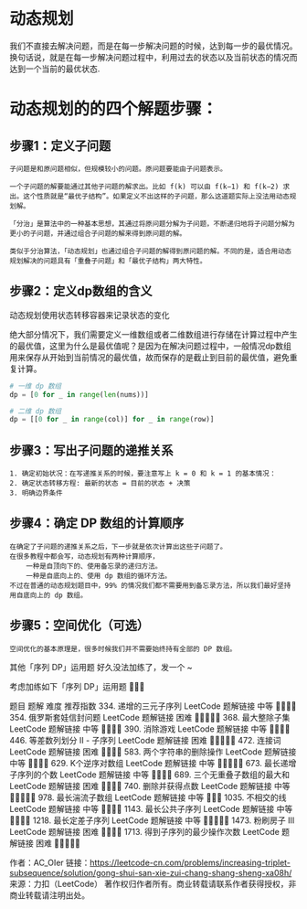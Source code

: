 # **动态规划**

我们不直接去解决问题，而是在每一步解决问题的时候，达到每一步的最优情况。换句话说，就是在每一步解决问题过程中，利用过去的状态以及当前状态的情况而达到一个当前的最优状态.

# **动态规划的的四个解题步骤：**

## **步骤1：定义子问题**
    子问题是和原问题相似，但规模较小的问题。原问题要能由子问题表示。
    
    一个子问题的解要能通过其他子问题的解求出。比如 f(k) 可以由 f(k−1) 和 f(k−2) 求出。这个性质就是“最优子结构”。如果定义不出这样的子问题，那么这道题实际上没法用动态规划解。
    
    「分治」是算法中的一种基本思想，其通过将原问题分解为子问题，不断递归地将子问题分解为更小的子问题，并通过组合子问题的解来得到原问题的解。

    类似于分治算法，「动态规划」也通过组合子问题的解得到原问题的解。不同的是，适合用动态规划解决的问题具有「重叠子问题」和「最优子结构」两大特性。

## **步骤2：定义dp数组的含义**

动态规划使用状态转移容器来记录状态的变化

绝大部分情况下，我们需要定义一维数组或者二维数组进行存储在计算过程中产生的最优值，这里为什么是最优值呢？是因为在解决问题过程中，一般情况dp数组用来保存从开始到当前情况的最优值，故而保存的是截止到目前的最优值，避免重复计算。

``` python
# 一维 dp 数组
dp = [0 for _ in range(len(nums))]

# 二维 dp 数组
dp = [[0 for _ in range(col)] for _ in range(row)]
```

## **步骤3：写出子问题的递推关系**
    1. 确定初始状况：在写递推关系的时候，要注意写上 k = 0 和 k = 1 的基本情况：
    2. 确定状态转移方程: 最新的状态 = 目前的状态 + 决策
    3. 明确边界条件
    
## **步骤4：确定 DP 数组的计算顺序**
    在确定了子问题的递推关系之后，下一步就是依次计算出这些子问题了。
    在很多教程中都会写，动态规划有两种计算顺序，
        一种是自顶向下的、使用备忘录的递归方法。
        一种是自底向上的、使用 dp 数组的循环方法。
    不过在普通的动态规划题目中，99% 的情况我们都不需要用到备忘录方法，所以我们最好坚持用自底向上的 dp 数组。


## **步骤5：空间优化（可选）**
    空间优化的基本原理是，很多时候我们并不需要始终持有全部的 DP 数组。



其他「序列 DP」运用题
好久没法加练了，发一个 ~

考虑加练如下「序列 DP」运用题 🍭🍭🍭

题目	题解	难度	推荐指数
334. 递增的三元子序列	LeetCode 题解链接	中等	🤩🤩🤩🤩
354. 俄罗斯套娃信封问题	LeetCode 题解链接	困难	🤩🤩🤩🤩🤩
368. 最大整除子集	LeetCode 题解链接	中等	🤩🤩🤩🤩
390. 消除游戏	LeetCode 题解链接	中等	🤩🤩🤩🤩
446. 等差数列划分 II - 子序列	LeetCode 题解链接	困难	🤩🤩🤩🤩🤩
472. 连接词	LeetCode 题解链接	困难	🤩🤩🤩🤩
583. 两个字符串的删除操作	LeetCode 题解链接	中等	🤩🤩🤩🤩
629. K个逆序对数组	LeetCode 题解链接	中等	🤩🤩🤩🤩🤩
673. 最长递增子序列的个数	LeetCode 题解链接	中等	🤩🤩🤩🤩
689. 三个无重叠子数组的最大和	LeetCode 题解链接	困难	🤩🤩🤩🤩
740. 删除并获得点数	LeetCode 题解链接	中等	🤩🤩🤩🤩🤩
978. 最长湍流子数组	LeetCode 题解链接	中等	🤩🤩🤩
1035. 不相交的线	LeetCode 题解链接	中等	🤩🤩🤩🤩
1143. 最长公共子序列	LeetCode 题解链接	中等	🤩🤩🤩🤩
1218. 最长定差子序列	LeetCode 题解链接	中等	🤩🤩🤩🤩🤩
1473. 粉刷房子 III	LeetCode 题解链接	困难	🤩🤩🤩🤩
1713. 得到子序列的最少操作次数	LeetCode 题解链接	困难	🤩🤩🤩🤩🤩

作者：AC_OIer
链接：https://leetcode-cn.com/problems/increasing-triplet-subsequence/solution/gong-shui-san-xie-zui-chang-shang-sheng-xa08h/
来源：力扣（LeetCode）
著作权归作者所有。商业转载请联系作者获得授权，非商业转载请注明出处。
